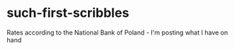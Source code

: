# such-first-scribbles
Rates according to the National Bank of Poland - I'm posting what I have on hand
